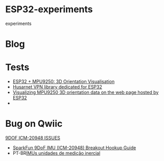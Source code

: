 # ESP32-experiments
experiments

# Blog

# Tests
- [ESP32 + MPU9250: 3D Orientation Visualisation](https://www.hackster.io/donowak/esp32-mpu9250-3d-orientation-visualisation-467dc1)
- [Husarnet VPN library dedicated for ESP32](https://github.com/husarnet/husarnet-esp32)
- [Visualizing MPU9250 3D orientation data on the web page hosted by ESP32](https://github.com/DominikN/ESP32-MPU9250-web-view)
- 
# Bug on Qwiic
[9DOF ICM-20948 ISSUES](https://forum.sparkfun.com/viewtopic.php?p=222306#p222306)
- [SparkFun 9DoF IMU (ICM-20948) Breakout Hookup Guide](https://learn.sparkfun.com/tutorials/sparkfun-9dof-imu-icm-20948-breakout-hookup-guide/all)
- PT-BR[IMUs unidades de medição inercial](https://www.embarcados.com.br/imus-unidades-de-medicao-inercial/)

